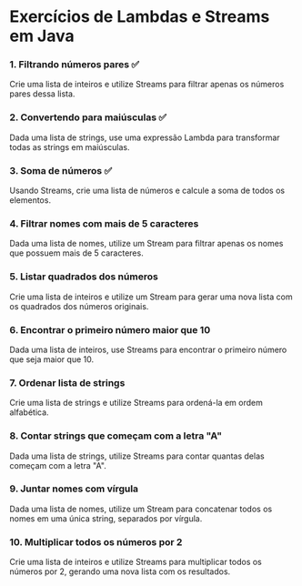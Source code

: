 # Exercícios de Lambdas e Streams em Java

### 1. Filtrando números pares ✅
Crie uma lista de inteiros e utilize Streams para filtrar apenas os números pares dessa lista.

### 2. Convertendo para maiúsculas ✅
Dada uma lista de strings, use uma expressão Lambda para transformar todas as strings em maiúsculas.

### 3. Soma de números ✅
Usando Streams, crie uma lista de números e calcule a soma de todos os elementos.

### 4. Filtrar nomes com mais de 5 caracteres
Dada uma lista de nomes, utilize um Stream para filtrar apenas os nomes que possuem mais de 5 caracteres.

### 5. Listar quadrados dos números
Crie uma lista de inteiros e utilize um Stream para gerar uma nova lista com os quadrados dos números originais.

### 6. Encontrar o primeiro número maior que 10
Dada uma lista de inteiros, use Streams para encontrar o primeiro número que seja maior que 10.

### 7. Ordenar lista de strings
Crie uma lista de strings e utilize Streams para ordená-la em ordem alfabética.

### 8. Contar strings que começam com a letra "A"
Dada uma lista de strings, utilize Streams para contar quantas delas começam com a letra "A".

### 9. Juntar nomes com vírgula
Dada uma lista de nomes, utilize um Stream para concatenar todos os nomes em uma única string, separados por vírgula.

### 10. Multiplicar todos os números por 2
Crie uma lista de inteiros e utilize Streams para multiplicar todos os números por 2, gerando uma nova lista com os resultados.
